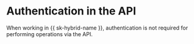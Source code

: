 # Authentication in the API

When working in {{ sk-hybrid-name }}, authentication is not required for performing operations via the API.